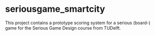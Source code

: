 seriousgame_smartcity
=====================

This project contains a prototype scoring system for a serious (board-) game for the Serious Game Design course from TUDelft.